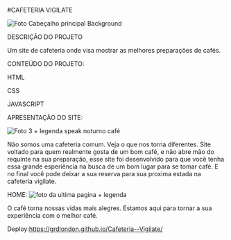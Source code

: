 #CAFETERIA VIGILATE

![Foto Cabeçalho principal Background](https://user-images.githubusercontent.com/119904806/224887950-0293ea89-e942-4874-8a0a-76811d431c13.png)

DESCRIÇÃO DO PROJETO

Um site de cafeteria onde visa mostrar as melhores preparações de cafés.

CONTEÚDO DO PROJETO:

HTML

CSS

JAVASCRIPT 


APRESENTAÇÃO DO SITE:

![Foto 3 + legenda speak noturno café](https://user-images.githubusercontent.com/119904806/224888522-bc769fe5-7c05-45e9-8a59-dd554a4b53da.png)

Não somos uma cafeteria comum. Veja o que nos torna diferentes.
Site voltado para quem realmente gosta de um bom café, e não abre mão do requinte na sua preparação, esse site foi desenvolvido para que você tenha essa grande
esperiência na busca de um bom lugar para se tomar café. E no final você pode deixar a sua reserva para sua proxima estada na cafeteria vigilate.

HOME:
![foto da ultima pagina + legenda](https://user-images.githubusercontent.com/119904806/224888738-ada7a725-57e3-4c59-822b-0c915af2273b.png)

O café torna nossas vidas mais alegres. Estamos aqui para tornar a sua experiência com o melhor café.


Deploy:https://grdlondon.github.io/Cafeteria--Vigilate/
           

